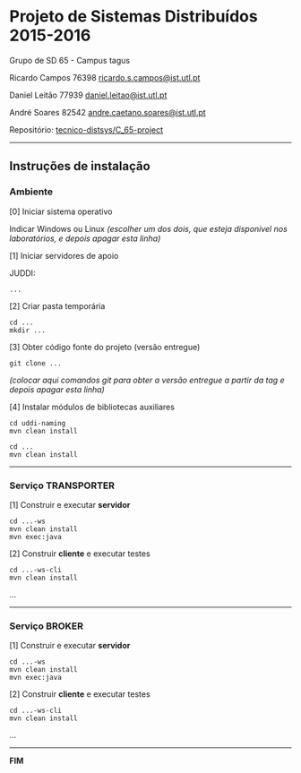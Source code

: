 # Projeto de Sistemas Distribuídos 2015-2016 #

Grupo de SD 65 - Campus tagus

Ricardo Campos 76398 ricardo.s.campos@ist.utl.pt

Daniel Leitão 77939 daniel.leitao@ist.utl.pt

André Soares 82542 andre.caetano.soares@ist.utl.pt


Repositório:
[tecnico-distsys/C_65-project](https://github.com/tecnico-distsys/C_65-project/)

-------------------------------------------------------------------------------

## Instruções de instalação 


### Ambiente

[0] Iniciar sistema operativo

Indicar Windows ou Linux
*(escolher um dos dois, que esteja disponível nos laboratórios, e depois apagar esta linha)*


[1] Iniciar servidores de apoio

JUDDI:
```
...
```


[2] Criar pasta temporária

```
cd ...
mkdir ...
```


[3] Obter código fonte do projeto (versão entregue)

```
git clone ... 
```
*(colocar aqui comandos git para obter a versão entregue a partir da tag e depois apagar esta linha)*


[4] Instalar módulos de bibliotecas auxiliares

```
cd uddi-naming
mvn clean install
```

```
cd ...
mvn clean install
```


-------------------------------------------------------------------------------

### Serviço TRANSPORTER

[1] Construir e executar **servidor**

```
cd ...-ws
mvn clean install
mvn exec:java
```

[2] Construir **cliente** e executar testes

```
cd ...-ws-cli
mvn clean install
```

...


-------------------------------------------------------------------------------

### Serviço BROKER

[1] Construir e executar **servidor**

```
cd ...-ws
mvn clean install
mvn exec:java
```


[2] Construir **cliente** e executar testes

```
cd ...-ws-cli
mvn clean install
```

...

-------------------------------------------------------------------------------
**FIM**
